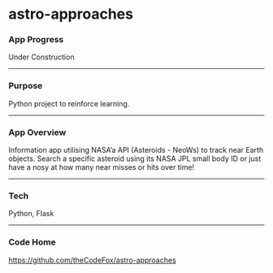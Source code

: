 # astro-approaches

### **App Progress**
Under Construction

---

### **Purpose**
Python project to reinforce learning.

---

### **App Overview**
Information app utilising NASA’a API (Asteroids - NeoWs) to track near Earth objects. Search a specific asteroid using its NASA JPL small body ID or just have a nosy at how many near misses or hits over time!

---

### **Tech**
Python, Flask

---

### **Code Home**
https://github.com/theCodeFox/astro-approaches 